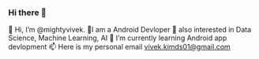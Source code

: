 ### Hi there 👋

👋 Hi, I’m @mightyvivek.
📱I am a Android Devloper
👀 also interested in Data Science, Machine Learning, AI
🌱 I’m currently learning Android app devlopment
📫 Here is my personal email vivek.kimds01@gmail.com
